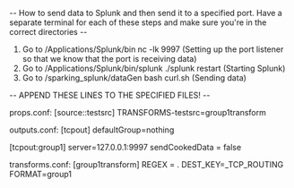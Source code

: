 -- How to send data to Splunk and then send it to a specified port. Have a separate terminal for each of these steps and make sure you're in the correct directories --
1. Go to /Applications/Splunk/bin
   nc -lk 9997
   (Setting up the port listener so that we know that the port is receiving data)
2. Go to /Applications/Splunk/bin/splunk
   ./splunk restart
   (Starting Splunk)
3. Go to /sparking_splunk/dataGen
   bash curl.sh 
   (Sending data)



-- APPEND THESE LINES TO THE SPECIFIED FILES! -- 

props.conf: 
[source::testsrc]
TRANSFORMS-testsrc=group1transform


outputs.conf:
[tcpout]
defaultGroup=nothing

[tcpout:group1]
server=127.0.0.1:9997
sendCookedData = false


transforms.conf:
[group1transform]
REGEX = . 
DEST_KEY=_TCP_ROUTING
FORMAT=group1
